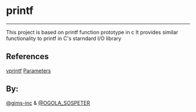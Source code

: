# printf
---------------------
This project is based on printf function prototype in c
It provides similar functionality to printf in C's starndard I/O library

## References
[vprintf](https://cplusplus.com/reference/cstdio/vprintf/)
[Parameters](https://cplusplus.com/reference/cstdio/fprintf/)

## By:
[@gims-inc](https://github.com/gims-inc) & [@OGOLA_SOSPETER](https://github.com/OGOLA-SOSPETER)

